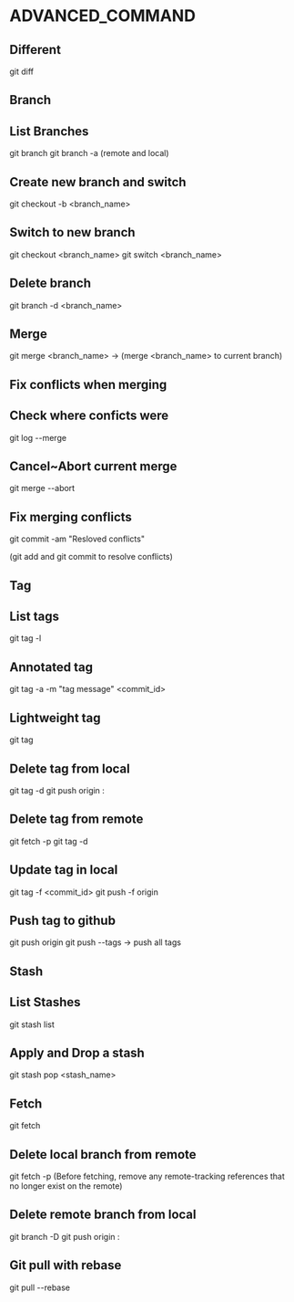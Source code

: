 # ADVANCED_COMMAND

## Different

git diff

## Branch

## List Branches

git branch
git branch -a (remote and local)

## Create new branch and switch

git checkout -b <branch_name>

## Switch to new branch

git checkout <branch_name>
git switch <branch_name>

## Delete branch

git branch -d <branch_name>

## Merge

git merge <branch_name> -> (merge <branch_name> to current branch)

## Fix conflicts when merging

## Check where conficts were

git log --merge

## Cancel~Abort current merge

git merge --abort

## Fix merging conflicts

git commit -am "Resloved conflicts"

(git add and git commit to resolve conflicts)

## Tag

## List tags

git tag -l

## Annotated tag

git tag -a <tagname> -m "tag message" <commit_id>

## Lightweight tag

git tag <tagname>

## Delete tag from local

git tag -d <tagname>
git push origin :<tagname>

## Delete tag from remote

git fetch -p
git tag -d <tagname>

## Update tag in local

git tag -f <tagname> <commit_id>
git push -f origin <tagname>

## Push tag to github

git push origin <tagname>
git push --tags -> push all tags

## Stash

## List Stashes

git stash list

## Apply and Drop a stash

git stash pop <stash_name>

## Fetch

git fetch

## Delete local branch from remote

git fetch -p (Before fetching, remove any remote-tracking references that no longer exist on the remote)

## Delete remote branch from local

git branch -D <branch>
git push origin :<branch>

## Git pull with rebase

git pull --rebase
